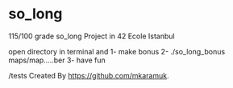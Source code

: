 # so_long
115/100 grade
so_long Project in 42 Ecole Istanbul

open directory in terminal and
1- make bonus
2- ./so_long_bonus maps/map.....ber
3- have fun

/tests Created By https://github.com/mkaramuk.
